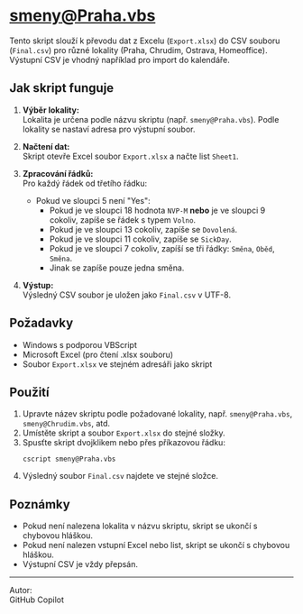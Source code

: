 # smeny@Praha.vbs

Tento skript slouží k převodu dat z Excelu (`Export.xlsx`) do CSV souboru (`Final.csv`) pro různé lokality (Praha, Chrudim, Ostrava, Homeoffice). Výstupní CSV je vhodný například pro import do kalendáře.

## Jak skript funguje

1. **Výběr lokality:**  
   Lokalita je určena podle názvu skriptu (např. `smeny@Praha.vbs`). Podle lokality se nastaví adresa pro výstupní soubor.

2. **Načtení dat:**  
   Skript otevře Excel soubor `Export.xlsx` a načte list `Sheet1`.

3. **Zpracování řádků:**  
   Pro každý řádek od třetího řádku:
   - Pokud ve sloupci 5 není "Yes":
     - Pokud je ve sloupci 18 hodnota `NVP-M` **nebo** je ve sloupci 9 cokoliv, zapíše se řádek s typem `Volno`.
     - Pokud je ve sloupci 13 cokoliv, zapíše se `Dovolená`.
     - Pokud je ve sloupci 11 cokoliv, zapíše se `SickDay`.
     - Pokud je ve sloupci 7 cokoliv, zapíší se tři řádky: `Směna`, `Oběd`, `Směna`.
     - Jinak se zapíše pouze jedna směna.

4. **Výstup:**  
   Výsledný CSV soubor je uložen jako `Final.csv` v UTF-8.

## Požadavky

- Windows s podporou VBScript
- Microsoft Excel (pro čtení .xlsx souboru)
- Soubor `Export.xlsx` ve stejném adresáři jako skript

## Použití

1. Upravte název skriptu podle požadované lokality, např. `smeny@Praha.vbs`, `smeny@Chrudim.vbs`, atd.
2. Umístěte skript a soubor `Export.xlsx` do stejné složky.
3. Spusťte skript dvojklikem nebo přes příkazovou řádku:
   ```
   cscript smeny@Praha.vbs
   ```
4. Výsledný soubor `Final.csv` najdete ve stejné složce.

## Poznámky

- Pokud není nalezena lokalita v názvu skriptu, skript se ukončí s chybovou hláškou.
- Pokud není nalezen vstupní Excel nebo list, skript se ukončí s chybovou hláškou.
- Výstupní CSV je vždy přepsán.

---
Autor:  
GitHub Copilot